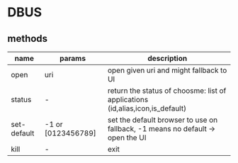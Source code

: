 # DBUS

## methods

| name        | params             | description                                                                    |
| ----------- | ------------------ | ------------------------------------------------------------------------------ |
| open        | uri                | open given uri and might fallback to UI                                        |
| status      | -                  | return the status of choosme: list of applications (id,alias,icon,is_default)  |
| set-default | -1 or [0123456789] | set the default browser to use on fallback, -1 means no default -> open the UI |
| kill        | -                  | exit                                                                           |
